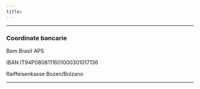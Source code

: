 ```yaml
---
title: 
---
```


---
### Coordinate bancarie

Bem Brasil APS

IBAN IT94P0808111601000301017136

Raiffeisenkasse Bozen/Bolzano

---
